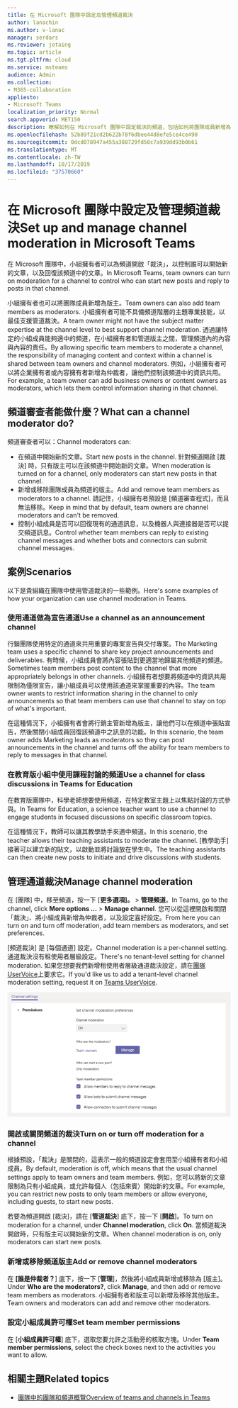 ```yaml
---
title: 在 Microsoft 團隊中設定及管理頻道裁決
author: lanachin
ms.author: v-lanac
manager: serdars
ms.reviewer: jotaing
ms.topic: article
ms.tgt.pltfrm: cloud
ms.service: msteams
audience: Admin
ms.collection:
- M365-collaboration
appliesto:
- Microsoft Teams
localization_priority: Normal
search.appverid: MET150
description: 瞭解如何在 Microsoft 團隊中設定裁決的頻道，包括如何將團隊成員新增為頻道審查程式。
ms.openlocfilehash: 52b89f21cd2b622b78f6dbee44d8efe5ce4ce490
ms.sourcegitcommit: 0dcd078947a455a388729fd50c7a939dd93b0b61
ms.translationtype: MT
ms.contentlocale: zh-TW
ms.lasthandoff: 10/17/2019
ms.locfileid: "37570660"
---
```

# <a name="set-up-and-manage-channel-moderation-in-microsoft-teams"></a><span data-ttu-id="b7a40-103">在 Microsoft 團隊中設定及管理頻道裁決</span><span class="sxs-lookup"><span data-stu-id="b7a40-103">Set up and manage channel moderation in Microsoft Teams</span></span>

<span data-ttu-id="b7a40-104">在 Microsoft 團隊中，小組擁有者可以為頻道開啟「裁決」，以控制誰可以開始新的文章，以及回復該頻道中的文章。</span><span class="sxs-lookup"><span data-stu-id="b7a40-104">In Microsoft Teams, team owners can turn on moderation for a channel to control who can start new posts and reply to posts in that channel.</span></span>

<span data-ttu-id="b7a40-105">小組擁有者也可以將團隊成員新增為版主。</span><span class="sxs-lookup"><span data-stu-id="b7a40-105">Team owners can also add team members as moderators.</span></span> <span data-ttu-id="b7a40-106">小組擁有者可能不具備頻道階層的主題專業技能，以最佳支援管道裁決。</span><span class="sxs-lookup"><span data-stu-id="b7a40-106">A team owner might not have the subject matter expertise at the channel level to best support channel moderation.</span></span> <span data-ttu-id="b7a40-107">透過讓特定的小組成員能夠適中的頻道，在小組擁有者和管道版主之間，管理頻道內的內容與內容的責任。</span><span class="sxs-lookup"><span data-stu-id="b7a40-107">By allowing specific team members to moderate a channel, the responsibility of managing content and context within a channel is shared between team owners and channel moderators.</span></span> <span data-ttu-id="b7a40-108">例如，小組擁有者可以將企業擁有者或內容擁有者新增為仲裁者，讓他們控制該頻道中的資訊共用。</span><span class="sxs-lookup"><span data-stu-id="b7a40-108">For example, a team owner can add business owners or content owners as moderators, which lets them control information sharing in that channel.</span></span>

## <a name="what-can-a-channel-moderator-do"></a><span data-ttu-id="b7a40-109">頻道審查者能做什麼？</span><span class="sxs-lookup"><span data-stu-id="b7a40-109">What can a channel moderator do?</span></span>

<span data-ttu-id="b7a40-110">頻道審查者可以：</span><span class="sxs-lookup"><span data-stu-id="b7a40-110">Channel moderators can:</span></span>

- <span data-ttu-id="b7a40-111">在頻道中開始新的文章。</span><span class="sxs-lookup"><span data-stu-id="b7a40-111">Start new posts in the channel.</span></span> <span data-ttu-id="b7a40-112">針對頻道開啟 [裁決] 時，只有版主可以在該頻道中開始新的文章。</span><span class="sxs-lookup"><span data-stu-id="b7a40-112">When moderation is turned on for a channel, only moderators can start new posts in that channel.</span></span>
- <span data-ttu-id="b7a40-113">新增或移除團隊成員為頻道的版主。</span><span class="sxs-lookup"><span data-stu-id="b7a40-113">Add and remove team members as moderators to a channel.</span></span> <span data-ttu-id="b7a40-114">請記住，小組擁有者預設是 [頻道審查程式]，而且無法移除。</span><span class="sxs-lookup"><span data-stu-id="b7a40-114">Keep in mind that by default, team owners are channel moderators and can't be removed.</span></span>
- <span data-ttu-id="b7a40-115">控制小組成員是否可以回復現有的通道訊息，以及機器人與連接器是否可以提交頻道訊息。</span><span class="sxs-lookup"><span data-stu-id="b7a40-115">Control whether team members can reply to existing channel messages and whether bots and connectors can submit channel messages.</span></span>

## <a name="scenarios"></a><span data-ttu-id="b7a40-116">案例</span><span class="sxs-lookup"><span data-stu-id="b7a40-116">Scenarios</span></span>

<span data-ttu-id="b7a40-117">以下是貴組織在團隊中使用管道裁決的一些範例。</span><span class="sxs-lookup"><span data-stu-id="b7a40-117">Here's some examples of how your organization can use channel moderation in Teams.</span></span>

### <a name="use-a-channel-as-an-announcement-channel"></a><span data-ttu-id="b7a40-118">使用通道做為宣告通道</span><span class="sxs-lookup"><span data-stu-id="b7a40-118">Use a channel as an announcement channel</span></span>

<span data-ttu-id="b7a40-119">行銷團隊使用特定的通道來共用重要的專案宣告與交付專案。</span><span class="sxs-lookup"><span data-stu-id="b7a40-119">The Marketing team uses a specific channel to share key project announcements and deliverables.</span></span> <span data-ttu-id="b7a40-120">有時候，小組成員會將內容張貼到更適當地歸屬其他頻道的頻道。</span><span class="sxs-lookup"><span data-stu-id="b7a40-120">Sometimes team members post content to the channel that more appropriately belongs in other channels.</span></span> <span data-ttu-id="b7a40-121">小組擁有者想要將頻道中的資訊共用限制為僅限宣告，讓小組成員可以使用該通道來掌握重要的內容。</span><span class="sxs-lookup"><span data-stu-id="b7a40-121">The team owner wants to restrict information sharing in the channel to only announcements so that team members can use that channel to stay on top of what's important.</span></span>

<span data-ttu-id="b7a40-122">在這種情況下，小組擁有者會將行銷主管新增為版主，讓他們可以在頻道中張貼宣告，然後關閉小組成員回復該頻道中之訊息的功能。</span><span class="sxs-lookup"><span data-stu-id="b7a40-122">In this scenario, the team owner adds Marketing leads as moderators so they can post announcements in the channel and turns off the ability for team members to reply to messages in that channel.</span></span>

### <a name="use-a-channel-for-class-discussions-in-teams-for-education"></a><span data-ttu-id="b7a40-123">在教育版小組中使用課程討論的頻道</span><span class="sxs-lookup"><span data-stu-id="b7a40-123">Use a channel for class discussions in Teams for Education</span></span>

<span data-ttu-id="b7a40-124">在教育版團隊中，科學老師想要使用頻道，在特定教室主題上以焦點討論的方式參與。</span><span class="sxs-lookup"><span data-stu-id="b7a40-124">In Teams for Education, a science teacher want to use a channel to engage students in focused discussions on specific classroom topics.</span></span>

<span data-ttu-id="b7a40-125">在這種情況下，教師可以讓其教學助手來適中頻道。</span><span class="sxs-lookup"><span data-stu-id="b7a40-125">In this scenario, the teacher allows their teaching assistants to moderate the channel.</span></span> <span data-ttu-id="b7a40-126">[教學助手] 接著可以建立新的貼文，以啟動並將討論放在學生中。</span><span class="sxs-lookup"><span data-stu-id="b7a40-126">The teaching assistants can then create new posts to initiate and drive discussions with students.</span></span>

## <a name="manage-channel-moderation"></a><span data-ttu-id="b7a40-127">管理通道裁決</span><span class="sxs-lookup"><span data-stu-id="b7a40-127">Manage channel moderation</span></span>

<span data-ttu-id="b7a40-128">在 [團隊] 中，移至頻道，按一下 [**更多選項]。** > **管理頻道**。</span><span class="sxs-lookup"><span data-stu-id="b7a40-128">In Teams, go to the channel, click **More options ...** > **Manage channel**.</span></span> <span data-ttu-id="b7a40-129">您可以從這裡開啟和關閉「裁決」、將小組成員新增為仲裁者，以及設定喜好設定。</span><span class="sxs-lookup"><span data-stu-id="b7a40-129">From here you can turn on and turn off moderation, add team members as moderators, and set preferences.</span></span>

<span data-ttu-id="b7a40-130">[頻道裁決] 是 [每個通道] 設定。</span><span class="sxs-lookup"><span data-stu-id="b7a40-130">Channel moderation is a per-channel setting.</span></span> <span data-ttu-id="b7a40-131">通道裁決沒有租使用者層級設定。</span><span class="sxs-lookup"><span data-stu-id="b7a40-131">There's no tenant-level setting for channel moderation.</span></span> <span data-ttu-id="b7a40-132">如果您想要我們新增租使用者層級通道裁決設定，請在[團隊 UserVoice](https://microsoftteams.uservoice.com/)上要求它。</span><span class="sxs-lookup"><span data-stu-id="b7a40-132">If you'd like us to add a tenant-level channel moderation setting, request it on [Teams UserVoice](https://microsoftteams.uservoice.com/).</span></span>

![manage-channel-moderation-in-teams-preferences .png](media/manage-channel-moderation-in-teams-preferences.png)

### <a name="turn-on-or-turn-off-moderation-for-a-channel"></a><span data-ttu-id="b7a40-134">開啟或關閉頻道的裁決</span><span class="sxs-lookup"><span data-stu-id="b7a40-134">Turn on or turn off moderation for a channel</span></span>

<span data-ttu-id="b7a40-135">根據預設，「裁決」是關閉的，這表示一般的頻道設定會套用至小組擁有者和小組成員。</span><span class="sxs-lookup"><span data-stu-id="b7a40-135">By default, moderation is off, which means that the usual channel settings apply to team owners and team members.</span></span> <span data-ttu-id="b7a40-136">例如，您可以將新的文章限制為只有小組成員，或允許每個人（包括來賓）開始新的文章。</span><span class="sxs-lookup"><span data-stu-id="b7a40-136">For example, you can restrict new posts to only team members or allow everyone, including guests, to start new posts.</span></span>

<span data-ttu-id="b7a40-137">若要為頻道開啟 [裁決]，請在 [**管道裁決**] 底下，按一下 [**開啟**]。</span><span class="sxs-lookup"><span data-stu-id="b7a40-137">To turn on moderation for a channel, under **Channel moderation**, click **On**.</span></span> <span data-ttu-id="b7a40-138">當頻道裁決開啟時，只有版主可以開始新的文章。</span><span class="sxs-lookup"><span data-stu-id="b7a40-138">When channel moderation is on, only moderators can start new posts.</span></span> 

### <a name="add-or-remove-channel-moderators"></a><span data-ttu-id="b7a40-139">新增或移除頻道版主</span><span class="sxs-lookup"><span data-stu-id="b7a40-139">Add or remove channel moderators</span></span>

<span data-ttu-id="b7a40-140">在 **[誰是仲裁者？**] 底下，按一下 [**管理**]，然後將小組成員新增或移除為 [版主]。</span><span class="sxs-lookup"><span data-stu-id="b7a40-140">Under **Who are the moderators?**, click **Manage**, and then add or remove team members as moderators.</span></span> <span data-ttu-id="b7a40-141">小組擁有者和版主可以新增及移除其他版主。</span><span class="sxs-lookup"><span data-stu-id="b7a40-141">Team owners and moderators can add and remove other moderators.</span></span>  

### <a name="set-team-member-permissions"></a><span data-ttu-id="b7a40-142">設定小組成員許可權</span><span class="sxs-lookup"><span data-stu-id="b7a40-142">Set team member permissions</span></span>

<span data-ttu-id="b7a40-143">在 [**小組成員許可權**] 底下，選取您要允許之活動旁的核取方塊。</span><span class="sxs-lookup"><span data-stu-id="b7a40-143">Under **Team member permissions**, select the check boxes next to the activities  you want to allow.</span></span>

## <a name="related-topics"></a><span data-ttu-id="b7a40-144">相關主題</span><span class="sxs-lookup"><span data-stu-id="b7a40-144">Related topics</span></span>

- [<span data-ttu-id="b7a40-145">團隊中的團隊和頻道概覽</span><span class="sxs-lookup"><span data-stu-id="b7a40-145">Overview of teams and channels in Teams</span></span>](teams-channels-overview.md)
